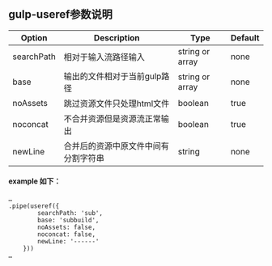 ## gulp-useref参数说明
| Option                         | Description     | Type | Default |
|--------------------------------|-----------------|------|---------|
| searchPath | 相对于输入流路径输入 | string or array | none |
| base | 输出的文件相对于当前gulp路径 | string or array | none |
| noAssets | 跳过资源文件只处理html文件 | boolean | true |
| noconcat | 不合并资源但是资源流正常输出 | boolean | true
| newLine | 合并后的资源中原文件中间有分割字符串 | string | none |
#### example 如下：
```
…
.pipe(useref({ 
        searchPath: 'sub',
        base: 'subbuild',
        noAssets: false,
        noconcat: false,
        newLine: '------'
    }))
…
```